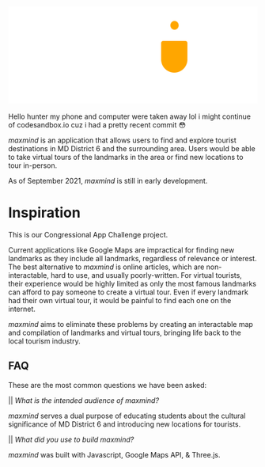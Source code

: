 ![Image of logo](./pictures/logo1.png)

Hello hunter my phone and computer were taken away lol i might continue of codesandbox.io cuz i had a pretty recent commit 😳

*maxmind* is an application that allows users to find and explore tourist destinations in MD District 6 and the surrounding area. Users would be able to take virtual tours of the landmarks in the area or find new locations to tour in-person.

As of September 2021, *maxmind* is still in early development.

# Inspiration

This is our Congressional App Challenge project.

Current applications like Google Maps are impractical for finding new landmarks as they include all landmarks, regardless of relevance or interest. The best alternative to *maxmind* is online articles, which are non-interactable, hard to use, and usually poorly-written. For virtual tourists, their experience would be highly limited as only the most famous landmarks can afford to pay someone to create a virtual tour. Even if every landmark had their own virtual tour, it would be painful to find each one on the internet. 

*maxmind* aims to eliminate these problems by creating an interactable map and compilation of landmarks and virtual tours, bringing life back to the local tourism industry.

## FAQ
These are the most common questions we have been asked:

|| *What is the intended audience of maxmind?*

*maxmind* serves a dual purpose of educating students about the cultural significance of MD District 6 and introducing new locations for tourists.

|| *What did you use to build maxmind?*

*maxmind* was built with Javascript, Google Maps API, & Three.js.
